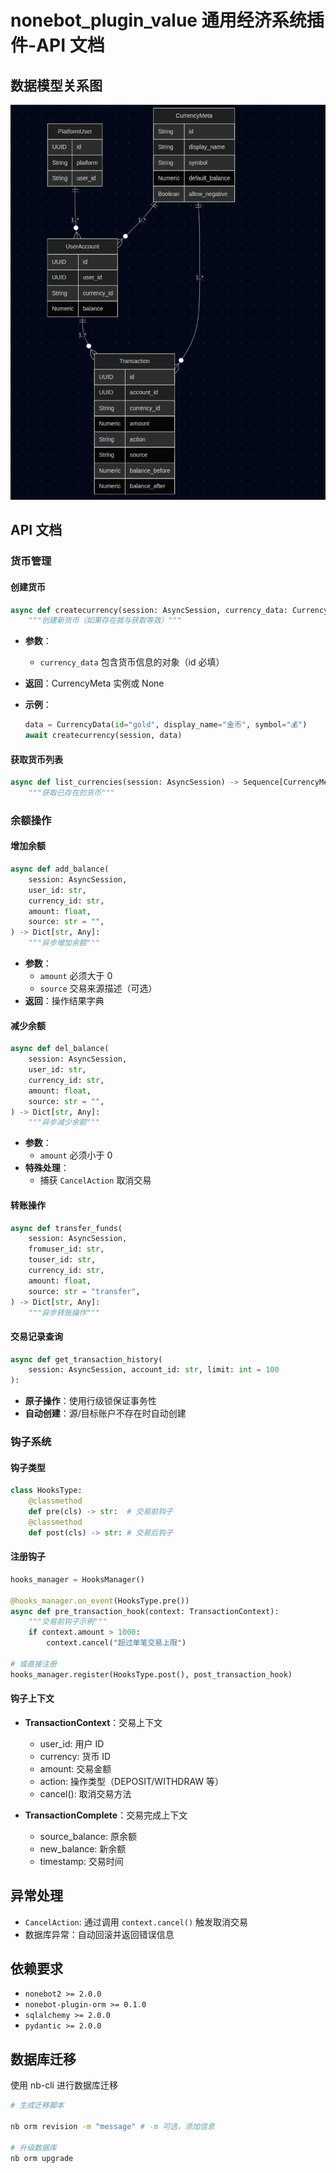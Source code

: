 # nonebot_plugin_value 通用经济系统插件-API 文档

## 数据模型关系图

![结构图](image.png)

## API 文档

### 货币管理

#### 创建货币

```python
async def createcurrency(session: AsyncSession, currency_data: CurrencyData) -> CurrencyMeta | None:
    """创建新货币（如果存在就与获取等效）"""
```

- **参数**：
  - `currency_data` 包含货币信息的对象（id 必填）
- **返回**：CurrencyMeta 实例或 None
- **示例**：

  ```python
  data = CurrencyData(id="gold", display_name="金币", symbol="💰")
  await createcurrency(session, data)
  ```

#### 获取货币列表

```python
async def list_currencies(session: AsyncSession) -> Sequence[CurrencyMeta]:
    """获取已存在的货币"""
```

### 余额操作

#### 增加余额

```python
async def add_balance(
    session: AsyncSession,
    user_id: str,
    currency_id: str,
    amount: float,
    source: str = "",
) -> Dict[str, Any]:
    """异步增加余额"""
```

- **参数**：
  - `amount` 必须大于 0
  - `source` 交易来源描述（可选）
- **返回**：操作结果字典

#### 减少余额

```python
async def del_balance(
    session: AsyncSession,
    user_id: str,
    currency_id: str,
    amount: float,
    source: str = "",
) -> Dict[str, Any]:
    """异步减少余额"""
```

- **参数**：
  - `amount` 必须小于 0
- **特殊处理**：
  - 捕获 `CancelAction` 取消交易

#### 转账操作

```python
async def transfer_funds(
    session: AsyncSession,
    fromuser_id: str,
    touser_id: str,
    currency_id: str,
    amount: float,
    source: str = "transfer",
) -> Dict[str, Any]:
    """异步转账操作"""
```

#### 交易记录查询

```python
async def get_transaction_history(
    session: AsyncSession, account_id: str, limit: int = 100
):
```

- **原子操作**：使用行级锁保证事务性
- **自动创建**：源/目标账户不存在时自动创建

### 钩子系统

#### 钩子类型

```python
class HooksType:
    @classmethod
    def pre(cls) -> str:  # 交易前钩子
    @classmethod
    def post(cls) -> str: # 交易后钩子
```

#### 注册钩子

```python
hooks_manager = HooksManager()

@hooks_manager.on_event(HooksType.pre())
async def pre_transaction_hook(context: TransactionContext):
    """交易前钩子示例"""
    if context.amount > 1000:
        context.cancel("超过单笔交易上限")

# 或直接注册
hooks_manager.register(HooksType.post(), post_transaction_hook)
```

#### 钩子上下文

- **TransactionContext**：交易上下文

  - user_id: 用户 ID
  - currency: 货币 ID
  - amount: 交易金额
  - action: 操作类型（DEPOSIT/WITHDRAW 等）
  - cancel(): 取消交易方法

- **TransactionComplete**：交易完成上下文
  - source_balance: 原余额
  - new_balance: 新余额
  - timestamp: 交易时间

## 异常处理

- `CancelAction`: 通过调用 `context.cancel()` 触发取消交易
- 数据库异常：自动回滚并返回错误信息

## 依赖要求

- `nonebot2 >= 2.0.0`
- `nonebot-plugin-orm >= 0.1.0`
- `sqlalchemy >= 2.0.0`
- `pydantic >= 2.0.0`

## 数据库迁移

使用 nb-cli 进行数据库迁移

```bash
# 生成迁移脚本

nb orm revision -m "message" # -m 可选，添加信息

# 升级数据库
nb orm upgrade

```
